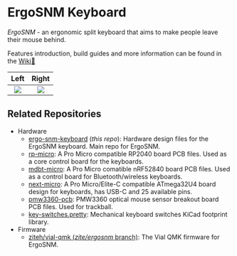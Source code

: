 # ErgoSNM Keyboard

*ErgoSNM* \- an ergonomic split keyboard that aims to make people leave their mouse behind.

Features introduction, build guides and more information can be found in the [Wiki:book:](https://github.com/ziteh/ergo-snm-keyboard/wiki)

|Left|Right|
|:-:|:-:|
|![](https://i.imgur.com/lFPIKst.png)|![](https://i.imgur.com/YIMYJX9.png)|

## Related Repositories

- Hardware
  - [ergo-snm-keyboard](https://github.com/ziteh/ergo-snm-keyboard) (*this repo*): Hardware design files for the ErgoSNM keyboard. Main repo for ErgoSNM.
  - [rp-micro](https://github.com/ziteh/rp-micro): A Pro Micro compatible RP2040 board PCB files. Used as a core control board for the keyboards.
  - [mdbt-micro](https://github.com/ziteh/mdbt-micro): A Pro Micro comatible nRF52840 board PCB files. Used as a control board for Bluetooth/wireless keyboards.
  - [next-micro](https://github.com/ziteh/next-micro): A Pro Micro/Elite-C compatible ATmega32U4 board design for keyboards, has USB-C and 25 available pins.
  - [pmw3360-pcb](https://github.com/ziteh/pmw3360-pcb): PMW3360 optical mouse sensor breakout board PCB files. Used for trackball.
  - [key-switches.pretty](https://github.com/ziteh/key-switches.pretty): Mechanical keyboard switches KiCad footprint library.
- Firmware
  - [ziteh/vial-qmk (*zite/ergosnm* branch)](https://github.com/ziteh/vial-qmk/tree/zite/ergosnm/keyboards/zite/ergosnm): The Vial QMK firmware for ErgoSNM.
